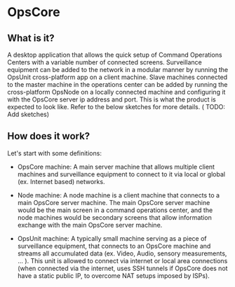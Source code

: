 # OpsCore

## What is it?
A desktop application that allows the quick setup of Command Operations Centers with a variable number of connected screens. Surveillance equipment can be added to the network in a modular manner by running the OpsUnit cross-platform app on a client machine. Slave machines connected to the master machine in the operations center can be added by running the cross-platform OpsNode on a locally connected machine and configuring it with the OpsCore server ip address and port. This is what the product is expected to look like. Refer to the below sketches for more details. ( TODO: Add sketches)

## How does it work?

Let's start with some definitions:

- OpsCore machine: A main server machine that allows multiple client machines and surveillance equipment to connect to it via local or global (ex. Internet based) networks.

- Node machine: A node machine is a client machine that connects to a main OpsCore server machine. The main OpsCore server machine would be the main screen in a command operations center, and the node machines would be secondary screens that allow information exchange with the main OpsCore server machine. 

- OpsUnit machine: A typically small machine serving as a piece of surveillance equipment, that connects to an OpsCore machine and streams all accumulated data (ex. Video, Audio, sensory measurements, ... ). This unit is allowed to connect via internet or local area connections (when connected via the internet, uses SSH tunnels if OpsCore does not have a static public IP, to overcome NAT setups imposed by ISPs). 
